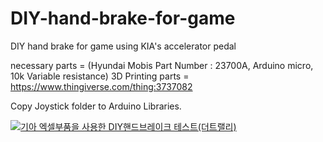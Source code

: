 # DIY-hand-brake-for-game

DIY hand brake for game using KIA's accelerator pedal

necessary parts = (Hyundai Mobis Part Number : 23700A, Arduino micro, 10k Variable resistance)
3D Printing parts = https://www.thingiverse.com/thing:3737082

Copy Joystick folder to Arduino Libraries.

[![기아 엑셀부품을 사용한 DIY핸드브레이크 테스트(더트랠리)](https://img.youtube.com/vi/AdfAfhjvNo8/0.jpg)](https://www.youtube.com/watch?v=AdfAfhjvNo8)
